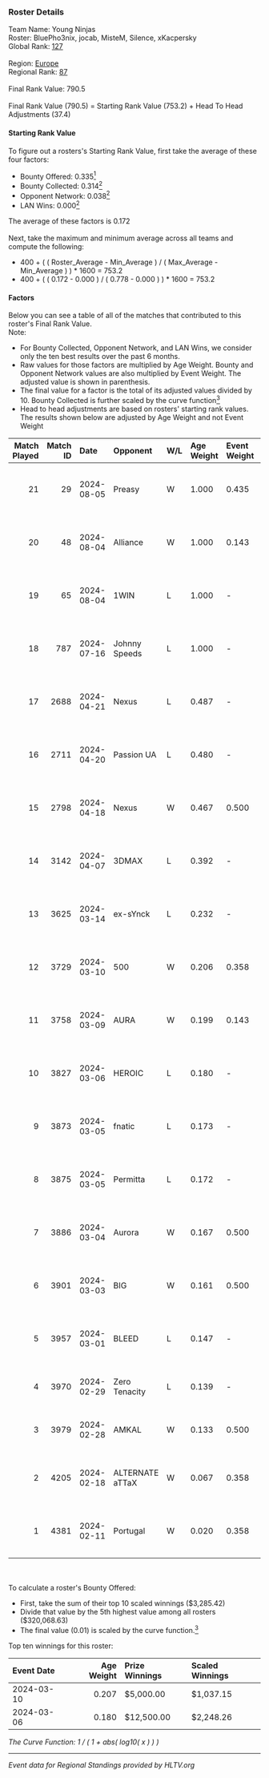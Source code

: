 ### Roster Details<br />
Team Name: Young Ninjas<br />
Roster: BluePho3nix, jocab, MisteM, Silence, xKacpersky<br />
Global Rank: [127](../standings_global.md)<br />
<br />
Region: [Europe]( ../standings_europe.md)<br />
Regional Rank: [87]( ../standings_europe.md)<br />
<br />
Final Rank Value:  790.5<br />
<br />
Final Rank Value (790.5) = Starting Rank Value (753.2) + Head To Head Adjustments (37.4)<br />

#### Starting Rank Value<br />
To figure out a rosters's Starting Rank Value, first take the average of these four factors:<br />
- Bounty Offered: 0.335[<sup>1</sup>](#table2)
- Bounty Collected: 0.314[<sup>2</sup>](#table1)
- Opponent Network: 0.038[<sup>2</sup>](#table1)
- LAN Wins: 0.000[<sup>2</sup>](#table1)

The average of these factors is 0.172<br />
<br />
Next, take the maximum and minimum average across all teams and compute the following:<br />
- 400 + ( ( Roster_Average - Min_Average ) / ( Max_Average - Min_Average ) ) * 1600 = 753.2
- 400 + ( ( 0.172 - 0.000 ) / ( 0.778 - 0.000 ) ) * 1600 = 753.2


#### Factors<br />
Below you can see a table of all of the matches that contributed to this roster's Final Rank Value.<br />
Note:<br />

- For Bounty Collected, Opponent Network, and LAN Wins, we consider only the ten best results over the past 6 months.
- Raw values for those factors are multiplied by Age Weight. Bounty and Opponent Network values are also multiplied by Event Weight. The adjusted value is shown in parenthesis.
- The final value for a factor is the total of its adjusted values divided by 10. Bounty Collected is further scaled by the curve function[<sup>3</sup>](#curveFunction)
- Head to head adjustments are based on rosters' starting rank values. The results shown below are adjusted by Age Weight and not Event Weight
<span id="table1"></span><br />


| Match Played | Match ID | Date       | Opponent        | W/L | Age Weight | Event Weight | Bounty Collected | Opponent Network | LAN Wins  | H2H Adj. | Roster                                          |
| -: | -: | :- | :- | :- | :- | :- | :- | :- | :- | -: | :- |
|           21 |       29 | 2024-08-05 | Preasy          | W   | 1.000      | 0.435        | 0.008 (0.004)    | 0.216 (0.094)    | 0 (0.000) |    15.55 | BluePho3nix, jocab, MisteM, Silence, xKacpersky |
|           20 |       48 | 2024-08-04 | Alliance        | W   | 1.000      | 0.143        | 0.017 (0.002)    | 0.282 (0.040)    | 0 (0.000) |    19.19 | BluePho3nix, jocab, MisteM, Silence, xKacpersky |
|           19 |       65 | 2024-08-04 | 1WIN            | L   | 1.000      | -            | -                | -                | -         |    -6.45 | BluePho3nix, jocab, MisteM, Silence, xKacpersky |
|           18 |      787 | 2024-07-16 | Johnny Speeds   | L   | 1.000      | -            | -                | -                | -         |    -2.08 | BluePho3nix, jocab, MisteM, Silence, xKacpersky |
|           17 |     2688 | 2024-04-21 | Nexus           | L   | 0.487      | -            | -                | -                | -         |    -5.80 | bobeksde, jocab, MisteM, Silence, xKacpersky    |
|           16 |     2711 | 2024-04-20 | Passion UA      | L   | 0.480      | -            | -                | -                | -         |    -2.74 | bobeksde, jocab, MisteM, Silence, xKacpersky    |
|           15 |     2798 | 2024-04-18 | Nexus           | W   | 0.467      | 0.500        | 0.014 (0.003)    | 0.447 (0.104)    | 0 (0.000) |     9.19 | bobeksde, jocab, MisteM, Silence, xKacpersky    |
|           14 |     3142 | 2024-04-07 | 3DMAX           | L   | 0.392      | -            | -                | -                | -         |    -0.08 | BluePho3nix, jocab, MisteM, Silence, xKacpersky |
|           13 |     3625 | 2024-03-14 | ex-sYnck        | L   | 0.232      | -            | -                | -                | -         |    -5.99 | BluePho3nix, dex, maxster, MisteM, Silence      |
|           12 |     3729 | 2024-03-10 | 500             | W   | 0.206      | 0.358        | 0.001 (0.000)    | 0.090 (0.007)    | 0 (0.000) |     2.82 | BluePho3nix, jocab, maxster, MisteM, Silence    |
|           11 |     3758 | 2024-03-09 | AURA            | W   | 0.199      | 0.143        | 0.000 (0.000)    | 0.008 (0.000)    | 0 (0.000) |     1.09 | BluePho3nix, jocab, maxster, MisteM, Silence    |
|           10 |     3827 | 2024-03-06 | HEROIC          | L   | 0.180      | -            | -                | -                | -         |    -0.07 | BluePho3nix, jocab, maxster, MisteM, Silence    |
|            9 |     3873 | 2024-03-05 | fnatic          | L   | 0.173      | -            | -                | -                | -         |    -0.07 | BluePho3nix, jocab, maxster, MisteM, Silence    |
|            8 |     3875 | 2024-03-05 | Permitta        | L   | 0.172      | -            | -                | -                | -         |    -1.26 | BluePho3nix, jocab, maxster, MisteM, Silence    |
|            7 |     3886 | 2024-03-04 | Aurora          | W   | 0.167      | 0.500        | 0.420 (0.035)    | 0.758 (0.063)    | 0 (0.000) |     5.21 | BluePho3nix, jocab, maxster, MisteM, Silence    |
|            6 |     3901 | 2024-03-03 | BIG             | W   | 0.161      | 0.500        | 0.154 (0.012)    | 0.290 (0.023)    | 0 (0.000) |     4.84 | BluePho3nix, jocab, maxster, MisteM, Silence    |
|            5 |     3957 | 2024-03-01 | BLEED           | L   | 0.147      | -            | -                | -                | -         |    -1.12 | BluePho3nix, jocab, maxster, MisteM, Silence    |
|            4 |     3970 | 2024-02-29 | Zero Tenacity   | L   | 0.139      | -            | -                | -                | -         |    -0.56 | BluePho3nix, jocab, MisteM, REZ, Silence        |
|            3 |     3979 | 2024-02-28 | AMKAL           | W   | 0.133      | 0.500        | 0.130 (0.009)    | 0.452 (0.030)    | 0 (0.000) |     3.78 | BluePho3nix, maxster, MisteM, REZ, Silence      |
|            2 |     4205 | 2024-02-18 | ALTERNATE aTTaX | W   | 0.067      | 0.358        | 0.031 (0.001)    | 0.537 (0.013)    | 0 (0.000) |     1.67 | BluePho3nix, jocab, maxster, MisteM, Silence    |
|            1 |     4381 | 2024-02-11 | Portugal        | W   | 0.020      | 0.358        | 0.003 (0.000)    | 0.115 (0.001)    | 0 (0.000) |     0.25 | BluePho3nix, jocab, maxster, MisteM, Silence    |

<br />
<span id="table2"></span><br />
To calculate a roster's Bounty Offered:<br />

- First, take the sum of their top 10 scaled winnings ($3,285.42)
- Divide that value by the 5th highest value among all rosters ($320,068.63)
- The final value (0.01) is scaled by the curve function.[<sup>3</sup>](#curveFunction)

Top ten winnings for this roster:<br />

| Event Date | Age Weight | Prize Winnings | Scaled Winnings |
| :- | -: | :- | :- |
| 2024-03-10 |      0.207 | $5,000.00      | $1,037.15       |
| 2024-03-06 |      0.180 | $12,500.00     | $2,248.26       |


<span id="curveFunction"></span>_The Curve Function: 1 / ( 1 + abs( log10( x ) ) )_<br />

---
_Event data for Regional Standings provided by HLTV.org_<br />
